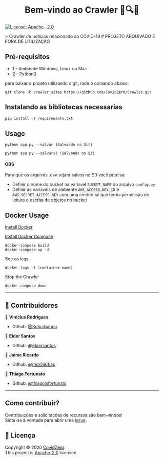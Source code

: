 <h1 align="center">Bem-vindo ao Crawler 📰🔍👋</h1>
<p>
  <a href="https://www.apache.org/licenses/LICENSE-2.0" target="_blank">
    <img alt="License: Apache--2.0" src="https://img.shields.io/badge/License-Apache--2.0-yellow.svg" />
  </a>
</p>
> Crawler de notícias relacionado ao COVID-19
# PROJETO ARQUIVADO E FORA DE UTILIZAÇÃO

## Pré-requisitos
- 1 - Ambiente Windows, Linux ou Mac
- 2 - [Python3](https://www.python.org/downloads/)

para baixar o projeto utilizando o git, rode o comando abaixo:

```git
git clone -b crawler_sites https://github.com/CovidZero/Crawler.git
```
## Instalando as bibliotecas necessarias

```python
pip install -r requirements.txt
```

## Usage

```
python app.py --salvar (Salvando no Git)
```
```
python app.py --salvars3 (Salvando no S3)
```
#### OBS
Para que os arquivos .csv sejam salvos no S3 você precisa:

- Definir o nome do bucket na variavel `BUCKET_NAME` do arquivo `config.py`
- Definir as variaveis de ambiente `AWS_ACCESS_KEY_ID` e `AWS_SECRET_ACCESS_KEY` com uma credential que tenha permissão de leitura e escrita de objetos no bucket

## Docker Usage

[Install Docker](https://docs.docker.com/install/)

[Install Docker Compose](https://docs.docker.com/compose/install/)

```
docker-compose build
docker-compose up -d
```

See os logs

```docker
docker logs -f [container-name]
```

Stop the Crawler

```
docker-compose down 
```
***
## 🤝 Contribuidores

👤 **Vinicius Rodrigues**

* Github: [@Suburbanno](https://github.com/Suburbanno)

👤 **Elder Santos**

* Github: [@eldersantos](https://github.com/eldersantos)

👤 **Jaime Ricardo**

* Github: [@jrick166fiap](https://github.com/jrick166fiap)

👤 **Thiago Fortunato**

* Github: [@thiagolsfortunato](https://github.com/thiagolsfortunato)
***
## Como contribuir?

Contribuições e solicitações de recursos são bem-vindos!<br />Sinta-se à vontade para abrir uma [issue](https://github.com/CovidZero/Crawler/issues). 

## 📝 Licença

Copyright © 2020 [CovidZero](https://github.com/CovidZero).<br />
This project is [Apache-2.0](https://www.apache.org/licenses/LICENSE-2.0) licensed.

